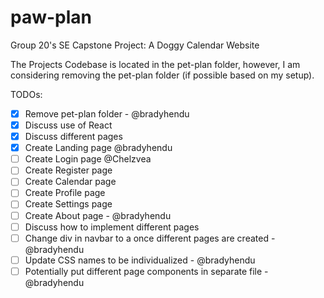 # paw-plan
Group 20's SE Capstone Project: A Doggy Calendar Website


The Projects Codebase is located in the pet-plan folder, however, I am considering removing the pet-plan folder (if possible based on my setup).

TODOs:
- [X] Remove pet-plan folder - @bradyhendu
- [X] Discuss use of React
- [X] Discuss different pages
- [X] Create Landing page @bradyhendu
- [ ] Create Login page @Chelzvea 
- [ ] Create Register page
- [ ] Create Calendar page
- [ ] Create Profile page
- [ ] Create Settings page
- [ ] Create About page - @bradyhendu
- [ ] Discuss how to implement different pages
- [ ] Change div in navbar to a once different pages are created - @bradyhendu
- [ ] Update CSS names to be individualized - @bradyhendu
- [ ] Potentially put different page components in separate file - @bradyhendu
